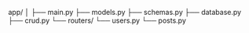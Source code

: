 app/
│
├── main.py
├── models.py
├── schemas.py
├── database.py
├── crud.py
└── routers/
    └── users.py
    └── posts.py
